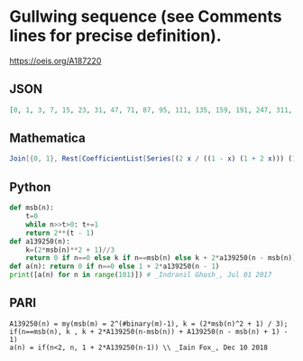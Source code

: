 # Gullwing sequence \(see Comments lines for precise definition\)\.
https://oeis.org/A187220
## JSON
```JSON
[0, 1, 3, 7, 15, 23, 31, 47, 71, 87, 95, 111, 135, 159, 191, 247, 311, 343, 351, 367, 391, 415, 447, 503, 567, 607, 639, 695, 767, 847, 967, 1143, 1303, 1367, 1375, 1391, 1415, 1439, 1471, 1527, 1591, 1631, 1663, 1719, 1791, 1871, 1991, 2167, 2327, 2399, 2431]
```
## Mathematica
```Mathematica
Join[{0, 1}, Rest[CoefficientList[Series[(2 x / ((1 - x) (1 + 2 x))) (1+2 x Product[1 + x^(2^k - 1) + 2 x^(2^k), {k, 0, 20}]), {x, 0, 53}], x] + 1 ]] (* _Vincenzo Librandi_, Jul 02 2017 *)
```
## Python
```Python
def msb(n):
    t=0
    while n>>t>0: t+=1
    return 2**(t - 1)
def a139250(n):
    k=(2*msb(n)**2 + 1)//3
    return 0 if n==0 else k if n==msb(n) else k + 2*a139250(n - msb(n)) + a139250(n - msb(n) + 1) - 1
def a(n): return 0 if n==0 else 1 + 2*a139250(n - 1)
print([a(n) for n in range(101)]) # _Indranil Ghosh_, Jul 01 2017
```
## PARI
```PARI
A139250(n) = my(msb(m) = 2^(#binary(m)-1), k = (2*msb(n)^2 + 1) / 3); if(n==msb(n), k , k + 2*A139250(n-msb(n)) + A139250(n - msb(n) + 1) - 1)
a(n) = if(n<2, n, 1 + 2*A139250(n-1)) \\ _Iain Fox_, Dec 10 2018
```
